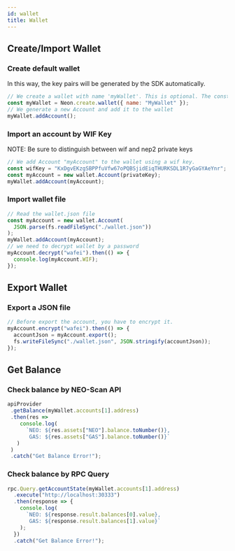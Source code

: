 ```yaml
---
id: wallet
title: Wallet
---
```


## Create/Import Wallet

### Create default wallet

In this way, the key pairs will be generated by the SDK automatically.

```javascript
// We create a wallet with name 'myWallet'. This is optional. The constructor is fine with no arguments.
const myWallet = Neon.create.wallet({ name: "MyWallet" });
// We generate a new Account and add it to the wallet
myWallet.addAccount();
```



### Import an account by WIF Key

NOTE: Be sure to distinguish between wif and nep2 private keys

```javascript
// We add Account "myAccount" to the wallet using a wif key.
const wifKey = "KxDgvEKzgSBPPfuVfw67oPQBSjidEiqTHURKSDL1R7yGaGYAeYnr";
const myAccount = new wallet.Account(privateKey);
myWallet.addAccount(myAccount);
```



### Import wallet file

```javascript
// Read the wallet.json file
const myAccount = new wallet.Account(
  JSON.parse(fs.readFileSync("./wallet.json"))
);
myWallet.addAccount(myAccount);
// we need to decrypt wallet by a password
myAccount.decrypt("wafei").then(() => {
  console.log(myAccount.WIF);
});
```



## Export Wallet

### Export a JSON file

```javascript
// Before export the account, you have to encrypt it.
myAccount.encrypt("wafei").then(() => {
  accountJson = myAccount.export();
  fs.writeFileSync("./wallet.json", JSON.stringify(accountJson));
});
```



## Get Balance

### Check balance by NEO-Scan API

```javascript
apiProvider
 .getBalance(myWallet.accounts[1].address)
 .then(res =>
    console.log(
      `NEO: ${res.assets["NEO"].balance.toNumber()},
       GAS: ${res.assets["GAS"].balance.toNumber()}`
   )
 )
 .catch("Get Balance Error!");
```



### Check balance by RPC Query

```javascript
rpc.Query.getAccountState(myWallet.accounts[1].address)
  .execute("http://localhost:30333")
  .then(response => {
    console.log(
      `NEO: ${response.result.balances[0].value},
       GAS: ${response.result.balances[1].value}`
    );
  })
  .catch("Get Balance Error!");
```

